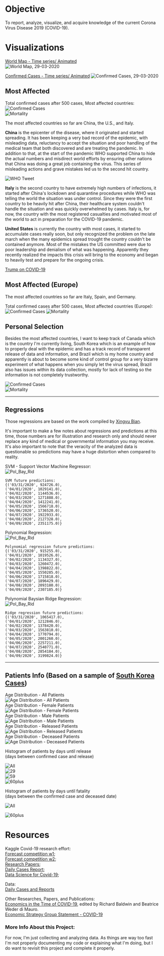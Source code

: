 # Objective

To report, analyze, visualize, and acquire knowledge of the current Corona Virus Disease 2019 (COVID-19).  
  
# Visualizations  
  

[World Map - Time series/ Animated](https://imgur.com/D84sAIW)  
![World Map, 29-03-2020](https://i.imgur.com/yljrj3I.png)   
  
[Confirmed Cases - Time series/ Animated](https://imgur.com/dMICVHf)
![Confirmed Cases, 29-03-2020](https://i.imgur.com/plMepYh.png)
  
## Most Affected  
Total confirmed cases after 500 cases, Most affected countries:
![Confirmed Cases](https://i.imgur.com/6pLU9XN.png)  
![Mortality](https://i.imgur.com/2HPD7F0.png)  
  
The most affected countries so far are China, the U.S., and Italy.

**China** is the epicenter of the disease, where it originated and started spreading. It has been keeping a very bad record of the epidemic, with misleading data, reluctancy to accept the situation and poor handling of the medical team that both discovered and are treating the pandemic. In addition to that, at the start of the pandemic WHO supported China to hide the actual numbers and misdirect world efforts by ensuring other nations that China was doing a great job containing the virus. This series of misleading actions and grave mistakes led us to the second hit country.  
  
![WHO Tweet](https://i.imgur.com/vndyBbH.png)


**Italy** is the second country to have extremely high numbers of infections, it started after China's lockdown and quarantine procedures while WHO was telling the world the situation was under control. Since they were the first country to be heavily hit after China, their healthcare system couldn't handle the situation and was quickly overwhelmed by cases. Italy is, for now, the country with the most registered casualties and motivated most of the world to act in preparation for the COVID-19 pandemic.

**United States** is currently the country with most cases, it started to accumulate cases really soon, but only recognized the problem on the late march when the many epidemics spread trought the country couldn't be contained anymore. Most of the mistakes the US committed were due to poor leadership and denialism of what was happening. Apparently they recently realized the impacts this crisis will bring to the economy and began to heavily test and prepare for the ongoing crisis.
  
[Trump on COVID-19](https://twitter.com/i/status/1242193904553865216)
  
## Most Affected (Europe)
The most affected countries so far are Italy, Spain, and Germany.

Total confirmed cases after 500 cases, Most affected countries (Europe):
![Confirmed Cases](https://i.imgur.com/QqUXgdN.png)
![Mortality](https://i.imgur.com/BA3lFrQ.png)
  
## Personal Selection
Besides the most affected countries, I want to keep track of Canada which is the country I'm currently living, South Korea which is an example of how to properly deal with the epidemic and has a track record of transparent release of data and information, and Brazil which is my home country and apparently is about to become some kind of control group for a very bizarre experiment of what happens when you simply let the virus spread, Brazil also has issues within its data collection, mostly for lack of testing so the information is not completely trustworthy.  
  
![Confirmed Cases](https://i.imgur.com/feudFqg.png)  
![Mortality](https://i.imgur.com/cOEVaCY.png)
  
_____
  
## Regressions

Those regressions are based on the work compiled by [Xingyu Bian](https://www.kaggle.com/therealcyberlord/coronavirus-covid-19-visualization-prediction).  
  
It's important to make a few notes about regressions and predictions at this time, those numbers are for illustration and research only and should never replace any kind of medical or governmental information you may receive. It's also important to note that the veracity of the analyzed data is questionable so predictions may have a huge distortion when compared to reality.
  
SVM - Support Vector Machine Regressor:  
![Pol_Bay_Rid](https://i.imgur.com/nYgCetY.png)
  
    SVM future predictions:
    {('03/31/2020', 924726.0),
    ('04/01/2020', 1029141.0),
    ('04/02/2020', 1144536.0),
    ('04/03/2020', 1271888.0),
    ('04/04/2020', 1412241.0),
    ('04/05/2020', 1566718.0),
    ('04/06/2020', 1736520.0),
    ('04/07/2020', 1922933.0),
    ('04/08/2020', 2127328.0),
    ('04/09/2020', 2351175.0)}


Polynomial Regression:  
![Pol_Bay_Rid](https://i.imgur.com/6X9RRpu.png)
  
    Polynomial regression future predictions:
    {('03/31/2020', 915255.0),
    ('04/01/2020', 1019526.0),
    ('04/02/2020', 1134327.0),
    ('04/03/2020', 1260472.0),
    ('04/04/2020', 1398822.0),
    ('04/05/2020', 1550285.0),
    ('04/06/2020', 1715818.0),
    ('04/07/2020', 1896429.0),
    ('04/08/2020', 2093180.0),
    ('04/09/2020', 2307185.0)}

Polynomial Baysian Ridge Regression:  
![Pol_Bay_Rid](https://i.imgur.com/7UpvOMN.png)  

    Ridge regression future predictions:
    {('03/31/2020', 1065417.0),
    ('04/01/2020', 1212846.0),
    ('04/02/2020', 1378420.0),
    ('04/03/2020', 1563810.0),
    ('04/04/2020', 1770794.0),
    ('04/05/2020', 2001260.0),
    ('04/06/2020', 2257211.0),
    ('04/07/2020', 2540771.0),
    ('04/08/2020', 2854184.0),
    ('04/09/2020', 3199824.0)}

_____
  
## Patients Info (Based on a sample of [South Korea Cases](https://www.kaggle.com/kimjihoo/coronavirusdataset))  
  
Age Distribution - All Patients  
![Age Distribution - All Patients](https://i.imgur.com/ipzbgn1.png)  
Age Distribution - Female Patients  
![Age Distribution - Female Patients](https://i.imgur.com/ndugyO7.png)  
Age Distribution - Male Patients  
![Age Distribution - Male Patients](https://i.imgur.com/F351lOa.png)  
Age Distribution - Released Patients  
![Age Distribution - Released Patients](https://i.imgur.com/torXsJ3.png)  
Age Distribution - Deceased Patients  
![Age Distribution - Deceased Patients](https://i.imgur.com/uYZLVVn.png)  

Histogram of patients by days until release  
(days between confirmed case and release)  
  
![All](https://i.imgur.com/20E3zk9.png)  
![29](https://i.imgur.com/diVe6Ty.png)  
![59](https://i.imgur.com/V5V9PIk.png)  
![60plus](https://i.imgur.com/kBEJWZi.png)  

Histogram of patients by days until fatality  
(days between the confirmed case and deceased date)  

![All](https://i.imgur.com/A1GWMXl.png)

![60plus](https://i.imgur.com/HqnHsSx.png)  


# Resources  
  
Kaggle Covid-19 research effort:  
[Forecast competition w1](https://www.kaggle.com/c/covid19-global-forecasting-week-1);  
[Forecast competition w2](https://www.kaggle.com/c/covid19-global-forecasting-week-2);  
[Research Papers](https://www.kaggle.com/allen-institute-for-ai/CORD-19-research-challenge/);  
[Daily Cases Report](https://www.kaggle.com/imdevskp/corona-virus-report);  
[Data Science for Covid-19](https://www.kaggle.com/kimjihoo/coronavirusdataset);  
  
Data:  
[Daily Cases and Reports](https://github.com/CSSEGISandData/COVID-19)
  
Other Researches, Papers, and Publications:  
[Economics in the Time of COVID-19](http://viet-studies.net/kinhte/COVID19_CPER.pdf), edited by Richard Baldwin and Beatrice Weder di Mauro.  
[Economic Strategy Group Statement - COVID-19](https://economicstrategygroup.org/resource/economic-strategy-group-statement-covid19/)  
  

### More Info About this Project:
For now, I'm just collecting and analyzing data. As things are way too fast I'm not properly documenting my code or explaining what I'm doing, but I do want to revisit this project and complete it properly.

